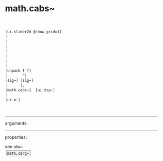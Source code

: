 # math.cabs~

```


[ui.slider2d @show_grid=1]
|
|
|
|
|
|
|
[unpack f f]
|       ^|
[sig~] [sig~]
|      |.
[math.cabs~]  [ui.dsp~]
|
[ui.n~]

            
```
---
arguments:


---
properties:


see also:<br>
![math.carg~](img/object_math.carg~.png)
